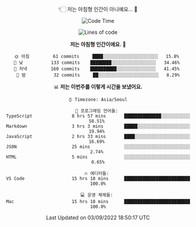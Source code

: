 <div align='center'>
 
👇🏻 저는 아침형 인간이 아니예요... 🙊
 
<!--START_SECTION:waka-->
![Code Time](http://img.shields.io/badge/Code%20Time-1%2C818%20hrs%2027%20mins-blue)

![Lines of code](https://img.shields.io/badge/%EC%A0%80%EB%8A%94%20%EC%97%AC%ED%83%9C%EA%B9%8C%EC%A7%80%20-288%20Thousand%20%EC%A4%84%EC%9D%98%20%EC%BD%94%EB%93%9C%EB%A5%BC%20%EC%9E%91%EC%84%B1%ED%96%88%EC%96%B4%EC%9A%94.-blue)

**저는 아침형 인간이에요. 🐤** 

```text
🌞 아침         61 commits     ████░░░░░░░░░░░░░░░░░░░░░   15.8% 
🌆 낮　         133 commits    ████████░░░░░░░░░░░░░░░░░   34.46% 
🌃 저녁         160 commits    ██████████░░░░░░░░░░░░░░░   41.45% 
🌙 밤　         32 commits     ██░░░░░░░░░░░░░░░░░░░░░░░   8.29%

```


📊 **저는 이번주를 이렇게 시간을 보냈어요.** 

```text
⌚︎ Timezone: Asia/Seoul

💬 프로그래밍 언어들: 
TypeScript               8 hrs 57 mins       ██████████████░░░░░░░░░░░   58.51% 
Markdown                 3 hrs 3 mins        █████░░░░░░░░░░░░░░░░░░░░   19.94% 
JavaScript               2 hrs 33 mins       ████░░░░░░░░░░░░░░░░░░░░░   16.69% 
JSON                     25 mins             ░░░░░░░░░░░░░░░░░░░░░░░░░   2.74% 
HTML                     5 mins              ░░░░░░░░░░░░░░░░░░░░░░░░░   0.65%

🔥 에디터들: 
VS Code                  15 hrs 18 mins      █████████████████████████   100.0%

💻 운영 체제들: 
Mac                      15 hrs 18 mins      █████████████████████████   100.0%

```


 Last Updated on 03/09/2022 18:50:17 UTC
<!--END_SECTION:waka-->
 </div>
<!---
Emewjin/Emewjin is a ✨ special ✨ repository because its `README.md` (this file) appears on your GitHub profile.
You can click the Preview link to take a look at your changes.
--->
